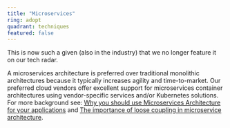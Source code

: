```yaml
---
title: "Microservices"
ring: adopt
quadrant: techniques
featured: false
---
```


This is now such a given (also in the industry) that we no longer feature it on our tech radar.

A microservices architecture is preferred over traditional monolithic architectures because it
typically increases agility and time-to-market. Our preferred cloud vendors offer excellent support
for microservices container architectures using vendor-specific services and/or Kubernetes
solutions. For more background
see: [Why you should use Microservices Architecture for your applications](https://info.nl/en/conversation/lessons-learned-why-you-should-use-microservices-architecture-for-your-applications/)
and [The importance of loose coupling in microservice architecture](https://info.nl/en/conversation/the-importance-of-loose-coupling-in-microservice-architecture/).